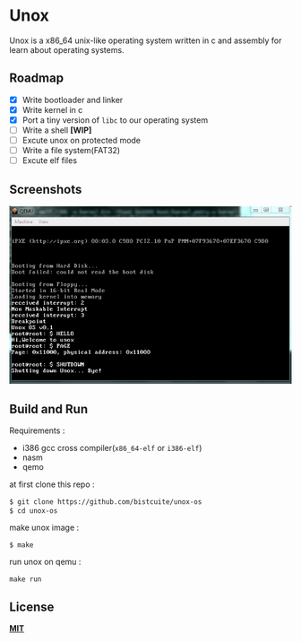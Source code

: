# Unox
Unox is a x86_64 unix-like operating system written in c and assembly for learn about operating systems.

## Roadmap
- [x] Write bootloader and linker
- [x] Write kernel in c
- [x] Port a tiny version of `libc` to our operating system
- [ ] Write a shell **[WIP]**
- [ ] Excute unox on protected mode
- [ ] Write a file system(FAT32)
- [ ] Excute elf files

## Screenshots
![1](assets/Capture.PNG)

## Build and Run
Requirements :
- i386 gcc cross compiler(`x86_64-elf` or `i386-elf`)
- nasm
- qemo

at first clone this repo :
```
$ git clone https://github.com/bistcuite/unox-os
$ cd unox-os
```

make unox image :
```
$ make
```

run unox on qemu :
```
make run
```

## License
**[MIT](LICENSE)**
